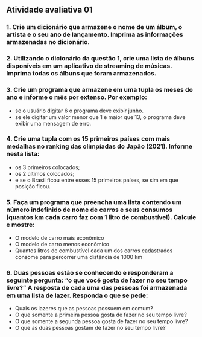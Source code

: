 ## Atividade avaliativa 01

### 1. Crie um dicionário que armazene o nome de um álbum, o artista e o seu ano de lançamento. Imprima as informações armazenadas no dicionário.

### 2. Utilizando o dicionário da questão 1, crie uma lista de álbuns disponíveis em um aplicativo de streaming de músicas. Imprima todas os álbuns que foram armazenados.

### 3. Crie um programa que armazene em uma tupla os meses do ano e informe o mês por extenso. Por exemplo:

- se o usuário digitar 6 o programa deve exibir junho.
- se ele digitar um valor menor que 1 e maior que 13, o programa deve exibir uma mensagem de erro.

### 4. Crie uma tupla com os 15 primeiros países com mais medalhas no ranking das olimpíadas do Japão (2021). Informe nesta lista:

- os 3 primeiros colocados;
- os 2 últimos colocados;
- e se o Brasil ficou entre esses 15 primeiros países, se sim em que posição ficou.

### 5. Faça um programa que preencha uma lista contendo um número indefinido de nome de carros e seus consumos (quantos km cada carro faz com 1 litro de combustível). Calcule e mostre:

- O modelo de carro mais econômico
- O modelo de carro menos econômico
- Quantos litros de combustível cada um dos carros cadastrados consome para
  percorrer uma distância de 1000 km

### 6. Duas pessoas estão se conhecendo e responderam a seguinte pergunta: “o que você gosta de fazer no seu tempo livre?” A resposta de cada uma das pessoas foi armazenada em uma lista de lazer. Responda o que se pede:

- Quais os lazeres que as pessoas possuem em comum?
- O que somente a primeira pessoa gosta de fazer no seu tempo livre?
- O que somente a segunda pessoa gosta de fazer no seu tempo livre?
- O que as duas pessoas gostam de fazer no seu tempo livre?
